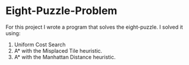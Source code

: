 # Eight-Puzzle-Problem

For this project I wrote a program that solves the eight-puzzle. I solved it using:
1) Uniform Cost Search
2) A* with the Misplaced Tile heuristic.
3) A* with the Manhattan Distance heuristic.
